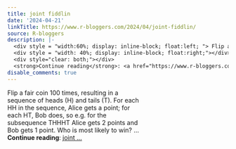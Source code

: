 ```yaml
---
title: joint fiddlin
date: '2024-04-21'
linkTitle: https://www.r-bloggers.com/2024/04/joint-fiddlin/
source: R-bloggers
description: |-
  <div style = "width:60%; display: inline-block; float:left; "> Flip a fair coin 100 times, resulting in a sequence of heads (H) and tails (T). For each HH in the sequence, Alice gets a point; for each HT, Bob does, so e.g. for the subsequence THHHT Alice gets 2 points and Bob gets 1 point. Who is most likely to win? ...</div>
  <div style = "width: 40%; display: inline-block; float:right;"></div>
  <div style="clear: both;"></div>
  <strong>Continue reading</strong>: <a href="https://www.r-bloggers.com/2024/04/joint-fiddlin/">joint ...
disable_comments: true
---
```

<div style = "width:60%; display: inline-block; float:left; "> Flip a fair coin 100 times, resulting in a sequence of heads (H) and tails (T). For each HH in the sequence, Alice gets a point; for each HT, Bob does, so e.g. for the subsequence THHHT Alice gets 2 points and Bob gets 1 point. Who is most likely to win? ...</div>
<div style = "width: 40%; display: inline-block; float:right;"></div>
<div style="clear: both;"></div>
<strong>Continue reading</strong>: <a href="https://www.r-bloggers.com/2024/04/joint-fiddlin/">joint ...
